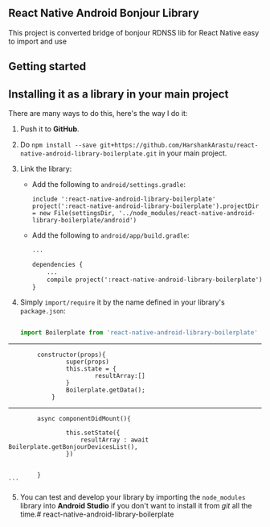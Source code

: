 ## React Native Android Bonjour Library
This project is converted bridge of bonjour RDNSS lib for React Native easy to import and use

## Getting started

## Installing it as a library in your main project
There are many ways to do this, here's the way I do it:

1. Push it to **GitHub**.
2. Do `npm install --save git+https://github.com/HarshankArastu/react-native-android-library-boilerplate.git` in your main project.
3. Link the library:
    * Add the following to `android/settings.gradle`:
        ```
        include ':react-native-android-library-boilerplate'
        project(':react-native-android-library-boilerplate').projectDir = new File(settingsDir, '../node_modules/react-native-android-library-boilerplate/android')
        ```

    * Add the following to `android/app/build.gradle`:
        ```xml
        ...

        dependencies {
            ...
            compile project(':react-native-android-library-boilerplate')
        }
        ```
4. Simply `import/require` it by the name defined in your library's `package.json`:

    ```javascript

    import Boilerplate from 'react-native-android-library-boilerplate'

-------------------------------
    
			constructor(props){
        			super(props)
        			this.state = {
            				resultArray:[]
        			}
        			Boilerplate.getData();
    			}

--------------------------------

			async componentDidMount(){

    				this.setState({
        				resultArray : await Boilerplate.getBonjourDevicesList(),
    				})
    				

			}
    ```
5. You can test and develop your library by importing the `node_modules` library into **Android Studio** if you don't want to install it from _git_ all the time.# react-native-android-library-boilerplate
